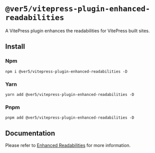 # `@ver5/vitepress-plugin-enhanced-readabilities`

A VitePress plugin enhances the readabilities for VitePress built sites.

## Install

### Npm

```shell
npm i @ver5/vitepress-plugin-enhanced-readabilities -D
```

### Yarn

```shell
yarn add @ver5/vitepress-plugin-enhanced-readabilities -D
```

### Pnpm

```shell
pnpm add @ver5/vitepress-plugin-enhanced-readabilities -D
```

## Documentation

Please refer to [Enhanced Readabilities](https://nolebase-integrations.ayaka.io/pages/en/integrations/vitepress-plugin-enhanced-readabilities/) for more information.
